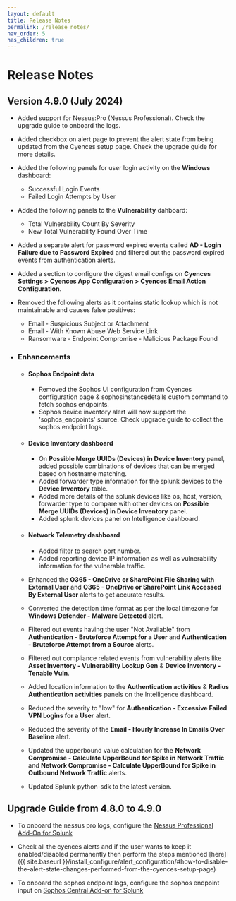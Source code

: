 ```yaml
---
layout: default
title: Release Notes
permalink: /release_notes/
nav_order: 5
has_children: true
---
```


# Release Notes


## Version 4.9.0 (July 2024)

* Added support for Nessus:Pro (Nessus Professional). Check the upgrade guide to onboard the logs.

* Added checkbox on alert page to prevent the alert state from being updated from the Cyences setup page. Check the upgrade guide for more details.

* Added the following panels for user login activity on the **Windows** dashboard:
    * Successful Login Events
    * Failed Login Attempts by User

* Added the following panels to the **Vulnerability** dahboard:
    * Total Vulnerability Count By Severity
    * New Total Vulnerability Found Over Time

* Added a separate alert for password expired events called **AD - Login Failure due to Password Expired** and filtered out the password expired events from authentication alerts.

* Added a section to configure the digest email configs on **Cyences Settings > Cyences App Configuration > Cyences Email Action Configuration**.

* Removed the following alerts as it contains static lookup which is not maintainable and causes false positives:
    * Email - Suspicious Subject or Attachment
    * Email - With Known Abuse Web Service Link
    * Ransomware - Endpoint Compromise - Malicious Package Found


* ### Enhancements

    * #### Sophos Endpoint data
        * Removed the Sophos UI configuration from Cyences configuration page & sophosinstancedetails custom command to fetch sophos endpoints.
        * Sophos device inventory alert will now support the 'sophos_endpoints' source. Check upgrade guide to collect the sophos endpoint logs.

    * #### Device Inventory dashboard
        * On **Possible Merge UUIDs (Devices) in Device Inventory** panel, added possible combinations of devices that can be merged based on hostname matching.
        * Added forwarder type information for the splunk devices to the **Device Inventory** table.
        * Added more details of the splunk devices like os, host, version, forwarder type to compare with other devices on **Possible Merge UUIDs (Devices) in Device Inventory** panel.
        * Added splunk devices panel on Intelligence dashboard.

    * #### Network Telemetry dashboard
        * Added filter to search port number.
        * Added reporting device IP information as well as vulnerability information for the vulnerable traffic.

    * Enhanced the **O365 - OneDrive or SharePoint File Sharing with External User** and **O365 - OneDrive or SharePoint Link Accessed By External User** alerts to get accurate results.

    * Converted the detection time format as per the local timezone for **Windows Defender - Malware Detected** alert.

    * Filtered out events having the user "Not Available" from **Authentication - Bruteforce Attempt for a User** and **Authentication - Bruteforce Attempt from a Source** alerts.

    * Filtered out compliance related events from vulnerability alerts like **Asset Inventory - Vulnerability Lookup Gen** & **Device Inventory - Tenable Vuln**.

    * Added location information to the **Authentication activities** & **Radius Authentication activities** panels on the Intelligence dashboard.

    * Reduced the severity to "low" for **Authentication - Excessive Failed VPN Logins for a User** alert.

    * Reduced the severity of the **Email - Hourly Increase In Emails Over Baseline** alert.

    * Updated the upperbound value calculation for the **Network Compromise - Calculate UpperBound for Spike in Network Traffic** and **Network Compromise - Calculate UpperBound for Spike in Outbound Network Traffic** alerts.

    * Updated Splunk-python-sdk to the latest version.


## Upgrade Guide from 4.8.0 to 4.9.0

* To onboard the nessus pro logs, configure the [Nessus Professional Add-On for Splunk](https://splunkbase.splunk.com/app/7464/)

* Check all the cyences alerts and if the user wants to keep it enabled/disabled permanently then perform the steps mentioned [here]({{ site.baseurl }}/install_configure/alert_configuration/#how-to-disable-the-alert-state-changes-performed-from-the-cyences-setup-page)

* To onboard the sophos endpoint logs, configure the sophos endpoint input on [Sophos Central Add-on for Splunk](https://splunkbase.splunk.com/app/6186/)
